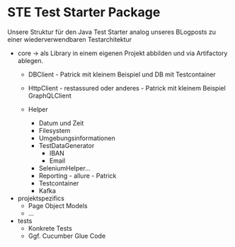 # STE Test Starter Package

Unsere Struktur für den Java Test Starter analog unseres BLogposts zu einer wiederverwendbaren Testarchitektur

* core -> als Library in einem eigenen Projekt abbilden und via Artifactory ablegen.
    * DBClient - Patrick mit kleinem Beispiel und DB mit Testcontainer
	    
	* HttpClient - restassured oder anderes - Patrick mit kleinem Beispiel
			GraphQLClient
	* Helper
        * Datum und Zeit
        * Filesystem
		* Umgebungsinformationen 
		* TestDataGenerator 
		    * IBAN
			* Email
        * SeleniumHelper…
		* Reporting - allure - Patrick
		* Testcontainer
		* Kafka
* projektspezifics
    * Page Object Models
    * …
* tests
    * Konkrete Tests
    * Ggf. Cucumber Glue Code
